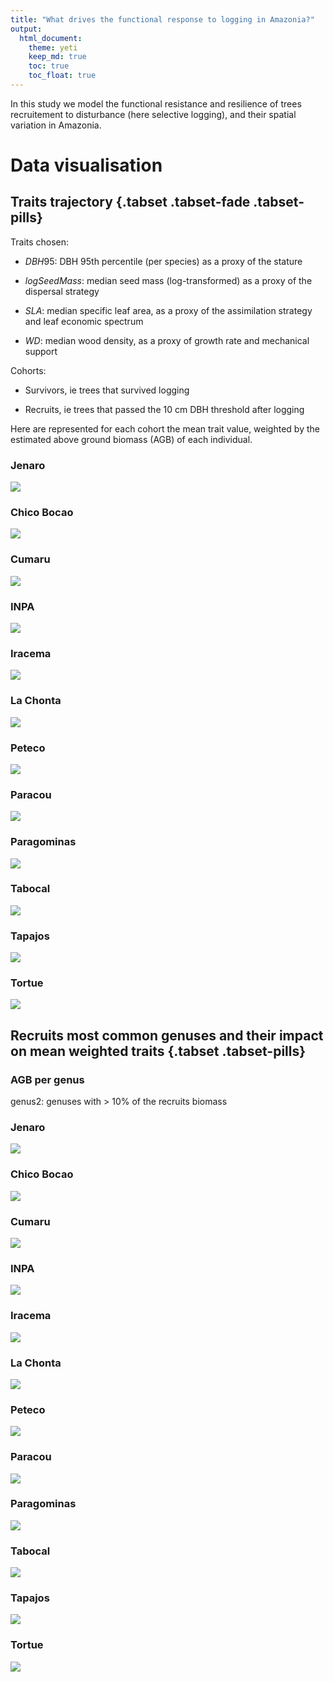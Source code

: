 ```yaml
---
title: "What drives the functional response to logging in Amazonia?"
output: 
  html_document:
    theme: yeti
    keep_md: true
    toc: true
    toc_float: true
---
```





In this study we model the functional resistance and resilience of trees recruitement to disturbance (here selective logging), and their spatial variation in Amazonia. 

# Data visualisation



## Traits trajectory {.tabset .tabset-fade .tabset-pills}

Traits chosen: 

- $DBH95$: DBH 95th percentile (per species) as a proxy of the stature

- $logSeedMass$: median seed mass (log-transformed) as a proxy of the dispersal strategy

- $SLA$: median specific leaf area, as a proxy of the assimilation strategy and leaf economic spectrum

- $WD$: median wood density, as a proxy of growth rate and mechanical support

Cohorts: 

- Survivors, ie trees that survived logging

- Recruits, ie trees that passed the 10 cm DBH threshold after logging

Here are represented for each cohort the mean trait value, weighted by the estimated above ground biomass (AGB) of each individual.



### Jenaro 
![](main_TmFO_files/figure-html/unnamed-chunk-2-1.png)<!-- -->

### Chico Bocao 
![](main_TmFO_files/figure-html/unnamed-chunk-3-1.png)<!-- -->

### Cumaru 
![](main_TmFO_files/figure-html/unnamed-chunk-4-1.png)<!-- -->

### INPA 
![](main_TmFO_files/figure-html/unnamed-chunk-5-1.png)<!-- -->

### Iracema 
![](main_TmFO_files/figure-html/unnamed-chunk-6-1.png)<!-- -->

### La Chonta 
![](main_TmFO_files/figure-html/unnamed-chunk-7-1.png)<!-- -->

### Peteco 
![](main_TmFO_files/figure-html/unnamed-chunk-8-1.png)<!-- -->

### Paracou 
![](main_TmFO_files/figure-html/unnamed-chunk-9-1.png)<!-- -->

### Paragominas 
![](main_TmFO_files/figure-html/unnamed-chunk-10-1.png)<!-- -->

### Tabocal 
![](main_TmFO_files/figure-html/unnamed-chunk-11-1.png)<!-- -->

### Tapajos 
![](main_TmFO_files/figure-html/unnamed-chunk-12-1.png)<!-- -->

### Tortue 
![](main_TmFO_files/figure-html/unnamed-chunk-13-1.png)<!-- -->


## Recruits most common genuses and their impact on mean weighted traits {.tabset .tabset-pills}

### AGB per genus





genus2: genuses with > 10% of the recruits biomass

### Jenaro 
![](main_TmFO_files/figure-html/unnamed-chunk-16-1.png)<!-- -->

### Chico Bocao 
![](main_TmFO_files/figure-html/unnamed-chunk-17-1.png)<!-- -->

### Cumaru 
![](main_TmFO_files/figure-html/unnamed-chunk-18-1.png)<!-- -->

### INPA 
![](main_TmFO_files/figure-html/unnamed-chunk-19-1.png)<!-- -->

### Iracema 
![](main_TmFO_files/figure-html/unnamed-chunk-20-1.png)<!-- -->

### La Chonta 
![](main_TmFO_files/figure-html/unnamed-chunk-21-1.png)<!-- -->

### Peteco 
![](main_TmFO_files/figure-html/unnamed-chunk-22-1.png)<!-- -->

### Paracou 
![](main_TmFO_files/figure-html/unnamed-chunk-23-1.png)<!-- -->

### Paragominas 
![](main_TmFO_files/figure-html/unnamed-chunk-24-1.png)<!-- -->

### Tabocal 
![](main_TmFO_files/figure-html/unnamed-chunk-25-1.png)<!-- -->

### Tapajos 
![](main_TmFO_files/figure-html/unnamed-chunk-26-1.png)<!-- -->

### Tortue 
![](main_TmFO_files/figure-html/unnamed-chunk-27-1.png)<!-- -->

